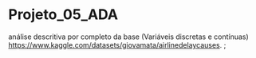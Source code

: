 # Projeto_05_ADA
análise descritiva por completo da base (Variáveis discretas e contínuas) https://www.kaggle.com/datasets/giovamata/airlinedelaycauses. ;
